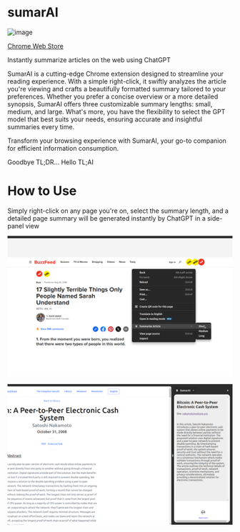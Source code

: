 # sumarAI
![image](https://github.com/user-attachments/assets/ad409335-a6b4-4106-9876-24187838e9a9)

[Chrome Web Store](https://chromewebstore.google.com/detail/sumarai/mkkjeikhldaeolgmcclafecidaggcacc)

Instantly summarize articles on the web using ChatGPT

SumarAI is a cutting-edge Chrome extension designed to streamline your reading experience. With a simple right-click, it swiftly analyzes the article you're viewing and crafts a beautifully formatted summary tailored to your preferences. Whether you prefer a concise overview or a more detailed synopsis, SumarAI offers three customizable summary lengths: small, medium, and large. What's more, you have the flexibility to select the GPT model that best suits your needs, ensuring accurate and insightful summaries every time.

Transform your browsing experience with SumarAI, your go-to companion for efficient information consumption.

Goodbye TL;DR... Hello TL;AI

# How to Use
Simply right-click on any page you're on, select the summary length, and a detailed page summary will be generated instantly by ChatGPT in a side-panel view

![Context Menu](./readme-images/screenshot3.png)

![Side Panel](./readme-images/screenshot1.png)
